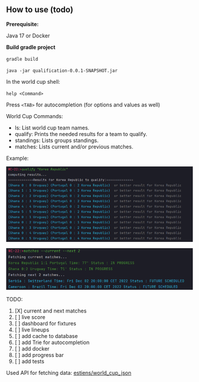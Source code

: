 ## How to use  (todo)

**Prerequisite:**

Java 17 or Docker

**Build gradle project**

`gradle build`

`java -jar qualification-0.0.1-SNAPSHOT.jar`

In the world cup shell:

`help <Command>`

Press `<TAB>` for autocompletion (for options and values as well)

World Cup Commands:

* ls: List world cup team names.
* qualify: Prints the needed results for a team to qualify.
* standings: Lists groups standings.
* matches: Lists current and/or previous matches. 

Example:

![qualify](qualifyKoreaPNG.PNG)

![matches](matchesPNG.PNG)

TODO:
1. [X] current and next matches
2. [ ] live score
3. [ ] dashboard for fixtures
4. [ ] live lineups 
5. [ ] add cache to database
6. [ ] add Trie for autocompletion
7. [ ] add docker
8. [ ] add progress bar
9. [ ] add tests

Used API for fetching data: [estiens/world_cup_json](https://github.com/estiens/world_cup_json)

